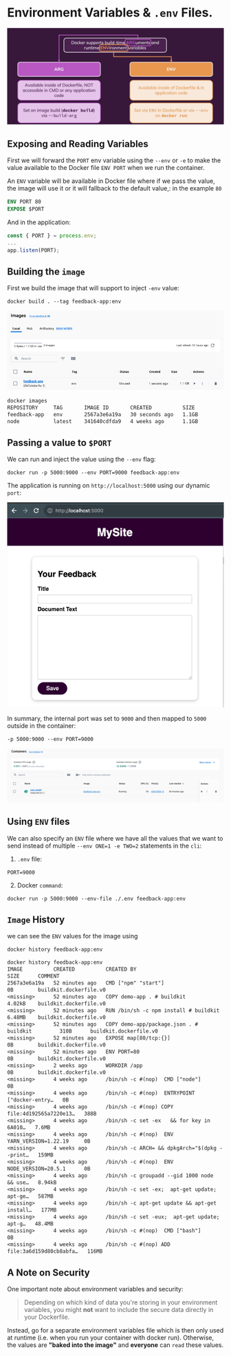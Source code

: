 # Environment Variables & `.env` Files.

![args-vs-env.png](args-vs-env.png)

## Exposing and Reading Variables
First we will forward the `PORT` env variable using the `--env` or `-e` to 
make the value available to the Docker file `ENV PORT` when we run the container.

An `ENV` variable will be available in Docker file where if we pass the value, the image
will use it or it will fallback to the default value,: in the example `80`

```dockerfile
ENV PORT 80
EXPOSE $PORT
```

And in the application:
```js
const { PORT } = process.env;
...
app.listen(PORT);
```
 
## Building the `image`

First we build the image that will support to inject `-env` value:

```shell
docker build . --tag feedback-app:env
```

![docker-image-env.png](docker-image-env.png)

```shell-output
docker images   
REPOSITORY     TAG       IMAGE ID       CREATED          SIZE
feedback-app   env       2567a3e6a19a   30 seconds ago   1.1GB
node           latest    341640cdfda9   4 weeks ago      1.1GB
```

## Passing a value to `$PORT`

We can run and inject the value using the `--env` flag:

```shell
docker run -p 5000:9000 --env PORT=9000 feedback-app:env
```

The application is running on `http://localhost:5000` using our dynamic `port`:

![docker-container-in-9000.png](docker-container-in-9000.png)

In summary, the internal port was set to `9000` and then mapped to `5000` outside in the container:

```shell-output
-p 5000:9000 --env PORT=9000
```

![docker-running-container.png](docker-running-container.png)


## Using `ENV` files
We can also specify an `ENV` file where we have all the values that we want 
to send instead of multiple `--env ONE=1 -e TWO=2` statements in the `cli`:

1. `.env` file:
```env
PORT=9000
```

2. Docker `command`:
```shell
docker run -p 5000:9000 --env-file ./.env feedback-app:env
```


## `Image` History
we can see the `ENV` values for the image using

```shell
docker history feedback-app:env
```

```shell-output
docker history feedback-app:env
IMAGE          CREATED          CREATED BY                                      SIZE      COMMENT
2567a3e6a19a   52 minutes ago   CMD ["npm" "start"]                             0B        buildkit.dockerfile.v0
<missing>      52 minutes ago   COPY demo-app . # buildkit                      4.02kB    buildkit.dockerfile.v0
<missing>      52 minutes ago   RUN /bin/sh -c npm install # buildkit           6.48MB    buildkit.dockerfile.v0
<missing>      52 minutes ago   COPY demo-app/package.json . # buildkit         310B      buildkit.dockerfile.v0
<missing>      52 minutes ago   EXPOSE map[80/tcp:{}]                           0B        buildkit.dockerfile.v0
<missing>      52 minutes ago   ENV PORT=80                                     0B        buildkit.dockerfile.v0
<missing>      2 weeks ago      WORKDIR /app                                    0B        buildkit.dockerfile.v0
<missing>      4 weeks ago      /bin/sh -c #(nop)  CMD ["node"]                 0B        
<missing>      4 weeks ago      /bin/sh -c #(nop)  ENTRYPOINT ["docker-entry…   0B        
<missing>      4 weeks ago      /bin/sh -c #(nop) COPY file:4d192565a7220e13…   388B      
<missing>      4 weeks ago      /bin/sh -c set -ex   && for key in     6A010…   7.6MB     
<missing>      4 weeks ago      /bin/sh -c #(nop)  ENV YARN_VERSION=1.22.19     0B        
<missing>      4 weeks ago      /bin/sh -c ARCH= && dpkgArch="$(dpkg --print…   159MB     
<missing>      4 weeks ago      /bin/sh -c #(nop)  ENV NODE_VERSION=20.5.1      0B        
<missing>      4 weeks ago      /bin/sh -c groupadd --gid 1000 node   && use…   8.94kB    
<missing>      4 weeks ago      /bin/sh -c set -ex;  apt-get update;  apt-ge…   587MB     
<missing>      4 weeks ago      /bin/sh -c apt-get update && apt-get install…   177MB     
<missing>      4 weeks ago      /bin/sh -c set -eux;  apt-get update;  apt-g…   48.4MB    
<missing>      4 weeks ago      /bin/sh -c #(nop)  CMD ["bash"]                 0B        
<missing>      4 weeks ago      /bin/sh -c #(nop) ADD file:3a6d159d80cb8abfa…   116MB     
```

## A Note on **Security**
One important note about environment variables and security: 
>Depending on which kind of data you're storing in
your environment variables, you might **not** want to include the secure data directly in your Dockerfile.

Instead, go for a separate environment variables file which is then only used at runtime
(i.e. when you run your container with docker run). Otherwise, the values are **"baked into the image"**
and **everyone** can `read` these values.
